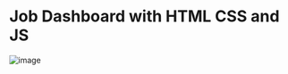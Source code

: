 # Job Dashboard with HTML CSS and JS
![image](https://github.com/baliramyadav/Job-Dashboard-with-HTML-CSS-and-JS/assets/80908177/9e161302-e967-48d2-9e19-3a6a7fc78556)
